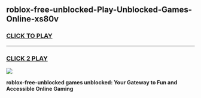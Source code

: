 
## roblox-free-unblocked-Play-Unblocked-Games-Online-xs80v
<h3>
<a href="https://premium76.site?title=roblox-free-unblocked&ref=25A">CLICK TO PLAY</a></h3>
<hr>

<h3>
<a href="https://premium76.site?title=roblox-free-unblocked&ref=25A">CLICK 2 PLAY</a>
  
</h3>

<a href="https://premium76.site?title=roblox-free-unblocked&ref=25A"><img src="https://clearcache.store/games.png"></a>


**roblox-free-unblocked games unblocked: Your Gateway to Fun and Accessible Online Gaming**
